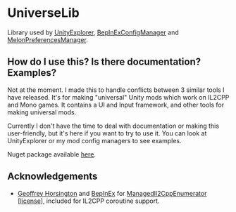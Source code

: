 # UniverseLib

Library used by [UnityExplorer](https://github.com/sinai-dev/UnityExplorer), [BepInExConfigManager](https://github.com/sinai-dev/BepInExConfigManager) and [MelonPreferencesManager](https://github.com/sinai-dev/MelonPreferencesManager).

## How do I use this? Is there documentation? Examples?

Not at the moment. I made this to handle conflicts between 3 similar tools I have released. It's for making "universal" Unity mods which work on IL2CPP and Mono games. It contains a UI and Input framework, and other tools for making universal mods.

Currently I don't have the time to deal with documentation or making this user-friendly, but it's here if you want to try to use it. You can look at UnityExplorer or my mod config managers to see examples.

Nuget package available [here](https://www.nuget.org/packages/UniverseLib/).

## Acknowledgements

* [Geoffrey Horsington](https://github.com/ghorsington) and [BepInEx](https://github.com/BepInEx) for [ManagedIl2CppEnumerator](https://github.com/BepInEx/BepInEx/blob/master/BepInEx.IL2CPP/Utils/Collections/Il2CppManagedEnumerator.cs) \[[license](https://github.com/BepInEx/BepInEx/blob/master/LICENSE)\], included for IL2CPP coroutine support.
